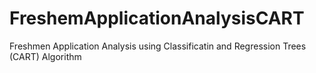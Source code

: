 # FreshemApplicationAnalysisCART
Freshmen Application Analysis using Classificatin and Regression Trees (CART) Algorithm
